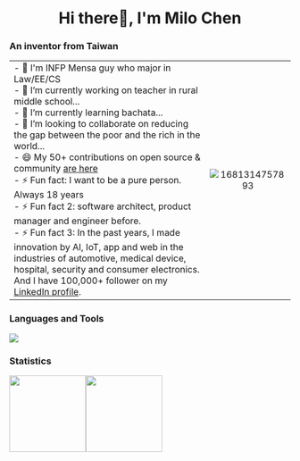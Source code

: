

<h1 align="center">Hi there👋, I'm Milo Chen</h1>

### An inventor from Taiwan


|  |   |
| :-----|  :----: |
| - 💬 I'm INFP Mensa guy who major in Law/EE/CS <br>- 🔭 I’m currently working on teacher in rural middle school...<br>- 🌱 I’m currently learning bachata...<br>- 👯 I’m looking to collaborate on reducing the gap between the poor and the rich in the world...<br>- 😄 My 50+ contributions on open source & community [are here](https://github.com/milochen0418/milochen0418/blob/main/all_contribution.md)<br>- ⚡ Fun fact: I want to be a pure person. Always 18 years <br>- ⚡ Fun fact 2: software architect, product manager and engineer before. <br>- ⚡ Fun fact 3: In the past years, I made innovation by AI, IoT, app and web in the industries of automotive, medical device, hospital, security and consumer electronics. And I have 100,000+ follower on my [LinkedIn profile](https://www.linkedin.com/in/milo-chen/). | ![1681314757893](https://user-images.githubusercontent.com/12568287/232023794-388a0269-9647-4d56-a3be-5a6e2e673ffb.jpeg)  |

### Languages and Tools
![](https://skillicons.dev/icons?i=linux,nginx,nodejs,py,js,ts,java,kotlin,swift,php,c,cpp,cs,go,visualstudio,vscode,vim,eclipse,dotnet,qt,gtk,jquery,bootstrap,threejs,css,sass,html,flask,tensorflow,react,processing,arduino,raspberrypi,bash,selenium,mongodb,sqlite,mysql,postgres,redis,firebase,supabase,postman,netlify,docker,git,github,gitlab,stackoverflow,linkedin,twitter&theme=light)

### Statistics
<img align="" height="137px" src="https://github-readme-stats-one-rosy.vercel.app/api?username=milochen0418&hide_title=true&hide_border=true&show_icons=true&count_private=true&line_height=21&theme=dracula" /><img align="" height="137px" src="https://github-readme-stats-one-rosy.vercel.app/api/top-langs/?username=milochen0418&hide_title=true&hide_border=true&layout=compact&hide=html&theme=dracula" />
<!--
- 💬 I'm INFP Mensa guy who major in Law/EE/CS
- 🔭 I’m currently working on teacher in rural middle school...
- 🌱 I’m currently learning bachata...
- 👯 I’m looking to collaborate on reducing the gap between the poor and the rich in the world...
- 😄 My 50+ contributions on open source & community [are here](https://github.com/milochen0418/milochen0418/blob/main/all_contribution.md)
- ⚡ Fun fact 1: I'm alwasy 18 years old forever. Just want to be a pure person. 
- ⚡ Fun fact 2: I was a software architect, product manager and sensior engineer before. 
- ⚡ Fun fact 3: I'm also a creator of apple carplay from zero idea, In the past years, I'm also making many different kind of innovation by AI, IoT, app and web in the industries of automotive, medical device, hospital, security and consumer electronics. And I have 100,000+ follower on my [LinkedIn profile](https://www.linkedin.com/in/milo-chen/).
-->


<!--
**milochen0418/milochen0418** is a ✨ _special_ ✨ repository because its `README.md` (this file) appears on your GitHub profile.

Here are some ideas to get you started:

- 🔭 I’m currently working on ...
- 🌱 I’m currently learning ...
- 👯 I’m looking to collaborate on ...
- 🤔 I’m looking for help with ...
- 💬 Ask me about ...
- 📫 How to reach me: ...
- 😄 Pronouns: ...
- ⚡ Fun fact: ...
-->
